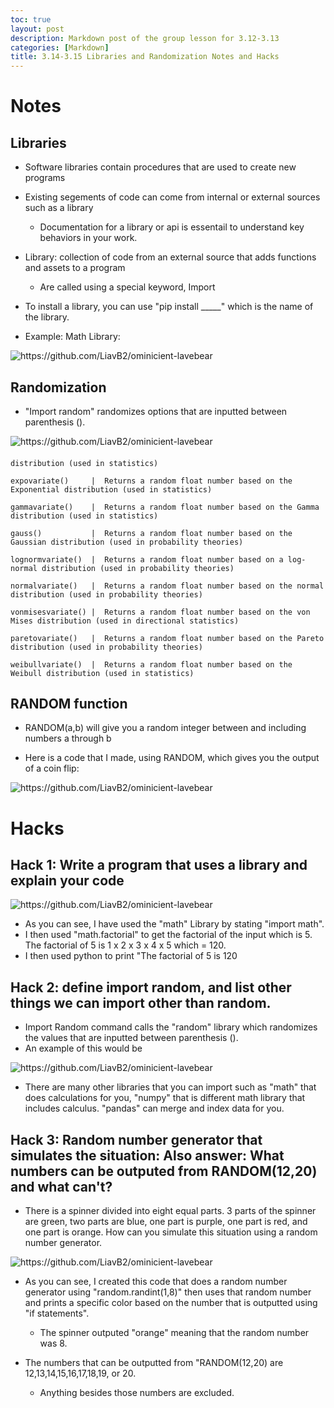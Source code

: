```yaml
---
toc: true
layout: post
description: Markdown post of the group lesson for 3.12-3.13
categories: [Markdown]
title: 3.14-3.15 Libraries and Randomization Notes and Hacks
---
```


# Notes

## Libraries
- Software libraries contain procedures that are used to create new programs
- Existing segements of code can come from internal or external sources such as a library
    - Documentation for a library or api is essentail to understand key behaviors in your work.

- Library: collection of code from an external source that adds functions and assets to a program
    - Are called using a special keyword, Import
- To install a library, you can use "pip install _____" which is the name of the library.

- Example: Math Library:

![]({{site.baseurl}}/images/library1.png "https://github.com/LiavB2/ominicient-lavebear")

## Randomization
- "Import random" randomizes options that are inputted between parenthesis ().

![]({{site.baseurl}}/images/library3.png "https://github.com/LiavB2/ominicient-lavebear")

####
    distribution (used in statistics)

    expovariate()	  |  Returns a random float number based on the Exponential distribution (used in statistics)

    gammavariate()	  |  Returns a random float number based on the Gamma distribution (used in statistics)

    gauss()	          |  Returns a random float number based on the Gaussian distribution (used in probability theories)

    lognormvariate()  |  Returns a random float number based on a log-normal distribution (used in probability theories)

    normalvariate()	  |  Returns a random float number based on the normal distribution (used in probability theories)

    vonmisesvariate() |  Returns a random float number based on the von Mises distribution (used in directional statistics)

    paretovariate()	  |  Returns a random float number based on the Pareto distribution (used in probability theories)

    weibullvariate()  |  Returns a random float number based on the Weibull distribution (used in statistics)


## RANDOM function
- RANDOM(a,b) will give you a random integer between and including numbers a through b

- Here is a code that I made, using RANDOM, which gives you the output of a coin flip:

![]({{site.baseurl}}/images/library5.png "https://github.com/LiavB2/ominicient-lavebear")

# Hacks

## Hack 1: Write a program that uses a library and explain your code

![]({{site.baseurl}}/images/library2.png "https://github.com/LiavB2/ominicient-lavebear")

- As you can see, I have used the "math" Library by stating "import math".
- I then used "math.factorial" to get the factorial of the input which is 5. The factorial of 5 is 1 x 2 x 3 x 4 x 5 which = 120.
- I then used python to print "The factorial of 5 is 120

## Hack 2: define import random, and list other things we can import other than random.

- Import Random command calls the "random" library which randomizes the values that are inputted between parenthesis (). 
- An example of this would be 

![]({{site.baseurl}}/images/library4.png "https://github.com/LiavB2/ominicient-lavebear")

- There are many other libraries that you can import such as "math" that does calculations for you, "numpy" that is different math library that includes calculus. "pandas" can merge and index data for you.


## Hack 3: Random number generator that simulates the situation: Also answer: What numbers can be outputed from RANDOM(12,20) and what can't?

- There is a spinner divided into eight equal parts. 3 parts of the spinner are green, two parts are blue, one part is purple, one part is red, and one part is orange. How can you simulate this situation using a random number generator.

![]({{site.baseurl}}/images/library6.png "https://github.com/LiavB2/ominicient-lavebear")

- As you can see, I created this code that does a random number generator using "random.randint(1,8)"  then uses that random number and prints a specific color based on the number that is outputted using "if statements".
    - The spinner outputed "orange" meaning that the random number was 8.

- The numbers that can be outputted from "RANDOM(12,20) are 12,13,14,15,16,17,18,19, or 20.
    - Anything besides those numbers are excluded.
